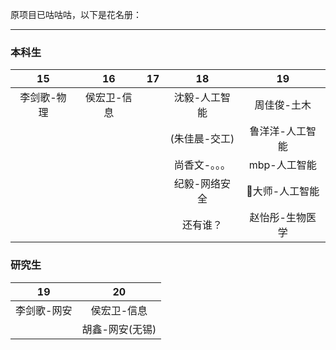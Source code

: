 原项目已咕咕咕，以下是花名册：
***
### 本科生 
|     15     |     16     |     17     |     18     |      19     |
|   :----:   |   :----:   |   :----:   |   :----:   |    :----:   |
| 李剑歌-物理 | 侯宏卫-信息 |            |沈毅-人工智能| 周佳俊-土木  |
|            |            |            |(朱佳晨-交工)|鲁洋洋-人工智能|　
|            |            |            |尚香文-。。。|mbp-人工智能|　
|            |            |            |纪毅-网络安全|🍓大师-人工智能|　
|            |            |            |还有谁？|赵怡彤-生物医学|　　　　 
### 研究生
|     19     |      20     |
|   :----:   |    :----:   |
| 李剑歌-网安 |  侯宏卫-信息 |
|  |  胡鑫-网安(无锡) |
